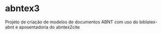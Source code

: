 # abntex3
Projeto de criação de modelos de documentos ABNT com uso do biblatex-abnt e aposentadoria do abntex2cite
